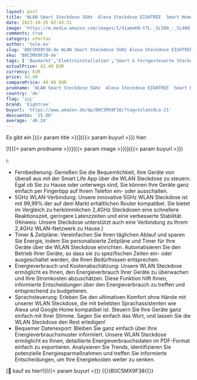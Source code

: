 ```yaml
---
layout: post
title: 'WLAN Smart Steckdose 5GHz  Alexa Steckdose EIGHTREE  Smart Home WiFi Steckdose  Alexa Zubehör  Stromverbrauch Messen  Zeitplan  Fernzugriff  Funktioniert mit Alexa  Google Home  SmartThings  16A  4PCS'
date: 2023-10-26 02:43:31
image: 'https://m.media-amazon.com/images/I/41amoKN-t7L._SL500_._SL400_.jpg'
comments: true
category: ofertas
author: 'tole.es'
slug: 'B0C5MX9F38-de WLAN Smart Steckdose 5GHz Alexa Steckdose EIGHTREE Smart...'
sku: 'B0C5MX9F38-de'
tags: [ 'Baumarkt','Elektroinstallation','Smart & Ferngesteuerte Stecker','Steckdosen & Zubehör','eightree','🇩🇪', ]
actualPrice: 42.49 EUR
currency: EUR
price: 42.49
comparePrice: 49.99 EUR
prodname: 'WLAN Smart Steckdose 5GHz  Alexa Steckdose EIGHTREE  Smart Home WiFi Steckdose  Alexa Zubehör  Stromverbrauch Messen  Zeitplan  Fernzugriff  Funktioniert mit Alexa  Google Home  SmartThings  16A  4PCS'
country: 'de'
flag: '🇩🇪'
brand: 'Eightree'
buyurl: 'https://www.amazon.de/dp/B0C5MX9F38/?tag=tolees0ca-21'
descuento: '15.00'
average: '46.24'
---
```


Es gibt ein [{{< param title >}}]({{< param buyurl >}}) hier:

[![{{< param prodname >}}]({{< param image >}})]({{< param buyurl >}})

ℹ️:

- Fernbedienung: Genießen Sie die Bequemlichkeit, Ihre Geräte von überall aus mit der Smart Life App über die WLAN Steckdose zu steuern. Egal ob Sie zu Hause oder unterwegs sind, Sie können Ihre Geräte ganz einfach per Fingertipp auf Ihrem Telefon ein- oder ausschalten.
- 5GHz WLAN-Verbindung: Unsere innovative 5GHz WLAN Steckdose ist mit 99,99% der auf dem Markt erhältlichen Router kompatibel. Sie bietet im Vergleich zu herkömmlichen 2,4GHz Steckdosen eine schnellere Reaktionszeit, geringere Latenzzeiten und eine verbesserte Stabilität. (Hinweis: Unsere Steckdose unterstützt auch eine Verbindung zu Ihrem 2,4GHz WLAN-Netzwerk zu Hause.)
- Timer & Zeitpläne: Vereinfachen Sie Ihren täglichen Ablauf und sparen Sie Energie, indem Sie personalisierte Zeitpläne und Timer für Ihre Geräte über die WLAN Steckdose einrichten. Automatisieren Sie den Betrieb Ihrer Geräte, so dass sie zu spezifischen Zeiten ein- oder ausgeschaltet werden, die Ihren Bedürfnissen entsprechen.
- Energieverbrauch und Kostenabschätzung: Unsere WLAN Steckdose ermöglicht es Ihnen, den Energieverbrauch Ihrer Geräte zu überwachen und Ihre Stromkosten abzuschätzen. Diese Funktion hilft Ihnen, informierte Entscheidungen über den Energieverbrauch zu treffen und entsprechend zu budgetieren.
- Sprachsteuerung: Erleben Sie den ultimativen Komfort ohne Hände mit unserer WLAN Steckdose, die mit beliebten Sprachassistenten wie Alexa und Google Home kompatibel ist. Steuern Sie Ihre Geräte ganz einfach mit Ihrer Stimme. Sagen Sie einfach das Wort, und lassen Sie die WLAN Steckdose den Rest erledigen!
- Bequemer Datenexport: Bleiben Sie ganz einfach über Ihre Energieverbrauchsmuster informiert. Unsere WLAN Steckdose ermöglicht es Ihnen, detaillierte Energieverbrauchsdaten im PDF-Format einfach zu exportieren. Analysieren Sie Trends, identifizieren Sie potenzielle Energiesparmaßnahmen und treffen Sie informierte Entscheidungen, um Ihre Energiekosten weiter zu senken.

[🛒 kauf es hier!!]({{< param buyurl >}})
{{<world>}}B0C5MX9F38{{</world>}}
